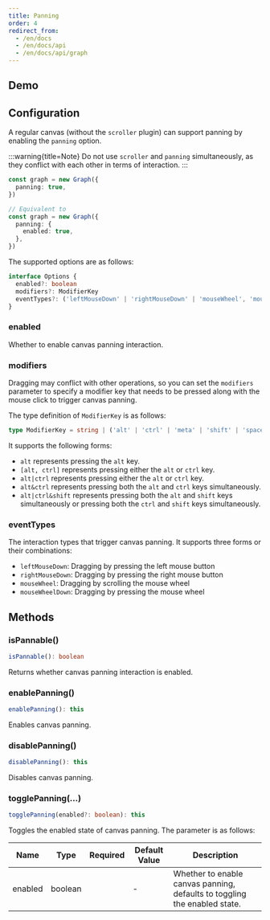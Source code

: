```yaml
---
title: Panning
order: 4
redirect_from:
  - /en/docs
  - /en/docs/api
  - /en/docs/api/graph
---
```


## Demo

<code id="api-graph-panning" src="@/src/api/panning/playground/index.tsx"></code>

## Configuration

A regular canvas (without the `scroller` plugin) can support panning by enabling the `panning` option.

:::warning{title=Note}
Do not use `scroller` and `panning` simultaneously, as they conflict with each other in terms of interaction.
:::

```ts
const graph = new Graph({
  panning: true,
})

// Equivalent to
const graph = new Graph({
  panning: {
    enabled: true,
  },
})
```

The supported options are as follows:

```ts
interface Options {
  enabled?: boolean
  modifiers?: ModifierKey
  eventTypes?: ('leftMouseDown' | 'rightMouseDown' | 'mouseWheel', 'mouseWheelDown')[]
}
```

### enabled

Whether to enable canvas panning interaction.

### modifiers

Dragging may conflict with other operations, so you can set the `modifiers` parameter to specify a modifier key that needs to be pressed along with the mouse click to trigger canvas panning.

The type definition of `ModifierKey` is as follows:

```ts
type ModifierKey = string | ('alt' | 'ctrl' | 'meta' | 'shift' | 'space')[] | null
```

It supports the following forms:

-  `alt` represents pressing the `alt` key.
-  `[alt, ctrl]` represents pressing either the `alt` or `ctrl` key.
-  `alt|ctrl` represents pressing either the `alt` or `ctrl` key.
-  `alt&ctrl` represents pressing both the `alt` and `ctrl` keys simultaneously.
-  `alt|ctrl&shift` represents pressing both the `alt` and `shift` keys simultaneously or pressing both the `ctrl` and `shift` keys simultaneously.

### eventTypes

The interaction types that trigger canvas panning. It supports three forms or their combinations:

-  `leftMouseDown`: Dragging by pressing the left mouse button
-  `rightMouseDown`: Dragging by pressing the right mouse button
-  `mouseWheel`: Dragging by scrolling the mouse wheel
-  `mouseWheelDown`: Dragging by pressing the mouse wheel

## Methods

### isPannable()

```ts
isPannable(): boolean
```

Returns whether canvas panning interaction is enabled.

### enablePanning()

```ts
enablePanning(): this
```

Enables canvas panning.

### disablePanning()

```ts
disablePanning(): this
```

Disables canvas panning.

### togglePanning(...)

```ts
togglePanning(enabled?: boolean): this
```

Toggles the enabled state of canvas panning. The parameter is as follows:

| Name    | Type    | Required | Default Value | Description                                               |
|---------|---------|:--------:|--------------|--------------------------------------------------|
| enabled | boolean |          | -            | Whether to enable canvas panning, defaults to toggling the enabled state. |
